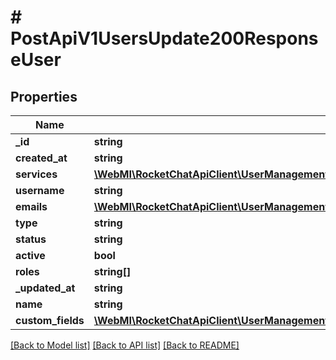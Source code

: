 # # PostApiV1UsersUpdate200ResponseUser

## Properties

Name | Type | Description | Notes
------------ | ------------- | ------------- | -------------
**_id** | **string** |  | [optional]
**created_at** | **string** |  | [optional]
**services** | [**\WebMI\RocketChatApiClient\UserManagementApi\Model\PostApiV1UsersUpdate200ResponseUserServices**](PostApiV1UsersUpdate200ResponseUserServices.md) |  | [optional]
**username** | **string** |  | [optional]
**emails** | [**\WebMI\RocketChatApiClient\UserManagementApi\Model\PostApiV1UsersCreate200ResponseUserEmailsInner[]**](PostApiV1UsersCreate200ResponseUserEmailsInner.md) |  | [optional]
**type** | **string** |  | [optional]
**status** | **string** |  | [optional]
**active** | **bool** |  | [optional]
**roles** | **string[]** |  | [optional]
**_updated_at** | **string** |  | [optional]
**name** | **string** |  | [optional]
**custom_fields** | [**\WebMI\RocketChatApiClient\UserManagementApi\Model\PostApiV1UsersUpdate200ResponseUserCustomFields**](PostApiV1UsersUpdate200ResponseUserCustomFields.md) |  | [optional]

[[Back to Model list]](../../README.md#models) [[Back to API list]](../../README.md#endpoints) [[Back to README]](../../README.md)
